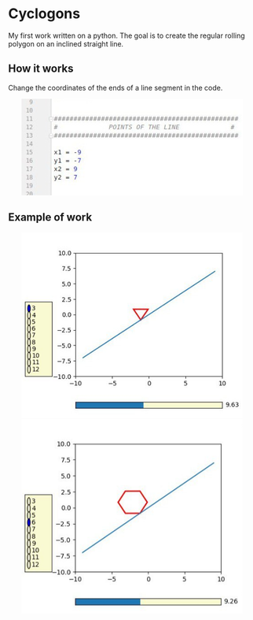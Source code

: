 # Cyclogons
My first work written on a python.
The goal is to create the regular rolling polygon on an inclined straight line.

## How it works
Change the coordinates of the ends of a line segment in the code.
<p align="center">
  <img src="https://github.com/kazakov24alex/cyclogons/blob/master/docs/pic1.png"/>
</p>

## Example of work
<p align="center">
  <img src="https://github.com/kazakov24alex/cyclogons/blob/master/docs/pic2.png" width="450"/>
  <img src="https://github.com/kazakov24alex/cyclogons/blob/master/docs/pic3.png" width="450"/>
</p>
